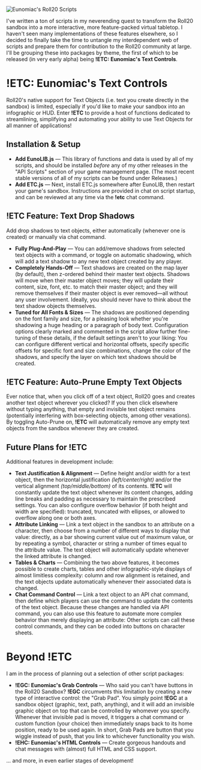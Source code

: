 ![Eunomiac's Roll20 Scripts](https://repository-images.githubusercontent.com/379321510/662e8a00-d94c-11eb-89c0-21afb9c80764)

I've written a ton of scripts in my neverending quest to transform the Roll20 sandbox into a more interactive, more feature-packed virtual tabletop. I haven't seen many implementations of these features elsewhere, so I decided to finally take the time to untangle my interdependent web of scripts and prepare them for contribution to the Roll20 community at large.  I'll be grouping these into packages by theme, the first of which to be released (in very early alpha) being **!ETC: Eunomiac's Text Controls**.

# !ETC: Eunomiac's Text Controls
Roll20's native support for Text Objects (i.e. text you create directly in the sandbox) is limited, especially if you'd like to make your sandbox into an infographic or HUD. Enter **!ETC** to provide a host of functions dedicated to streamlining, simplifying and automating your ability to use Text Objects for all manner of applications!

## Installation & Setup
* **Add EunoLIB.js** — This library of functions and data is used by all of my scripts, and should be installed *before* any of my other releases in the "API Scripts" section of your game management page. (The most recent stable versions of all of my scripts can be found under Releases.)
* **Add ETC.js** — Next, install ETC.js somewhere after EunoLIB, then restart your game's sandbox.  Instructions are provided in chat on script startup, and can be reviewed at any time via the **!etc** chat command.

## !ETC Feature: Text Drop Shadows
Add drop shadows to text objects, either automatically (whenever one is created) or manually via chat command.
* **Fully Plug-And-Play** — You can add/remove shadows from selected text objects with a command, or toggle on automatic shadowing, which will add a text shadow to any new text object created by any player.
* **Completely Hands-Off** — Text shadows are created on the map layer (by default), then z-ordered behind their master text objects. Shadows will move when their master object moves; they will update their content, size, font, etc. to match their master object; and they will remove themselves if their master object is ever removed—all without any user involvement. Ideally, you should never have to think about the text shadow objects themselves.
* **Tuned for All Fonts & Sizes** — The shadows are positioned depending on the font family and size, for a pleasing look whether you're shadowing a huge heading or a paragraph of body text.  Configuration options clearly marked and commented in the script allow further fine-tuning of these details, if the default settings aren't to your liking: You can configure different vertical and horizontal offsets, specify specific offsets for specific font and size combinations, change the color of the shadows, and specify the layer on which text shadows should be created.

## !ETC Feature: Auto-Prune Empty Text Objects
Ever notice that, when you click off of a text object, Roll20 goes and creates another text object wherever you clicked? If you then click elsewhere without typing anything, that empty and invisible text object remains (potentially interfering with box-selecting objects, among other vexations).  By toggling Auto-Prune on, **!ETC** will automatically remove any empty text objects from the sandbox whenever they are created.

## Future Plans for !ETC
Additional features in development include:
* **Text Justification & Alignment** — Define height and/or width for a text object, then the horizontal justification *(left/center/right)* and/or the vertical alignment *(top/middle/bottom)* of its contents. <b>!ETC</b> will constantly update the text object whenever its content changes, adding line breaks and padding as necessary to maintain the prescribed settings. You can also configure overflow behavior (if both height and width are specified): truncated, truncated with ellipses, or allowed to overflow along one or both axes.
* **Attribute Linking** — Link a text object in the sandbox to an attribute on a character, then choose from a number of different ways to display that value: directly, as a bar showing current value out of maximum value, or by repeating a symbol, character or string a number of times equal to the attribute value. The text object will automatically update whenever the linked attribute is changed.
* **Tables & Charts** — Combining the two above features, it becomes possible to create charts, tables and other infographic-style displays of almost limitless complexity: column and row alignment is retained, and the text objects update automatically whenever their associated data is changed.
* **Chat Command Control** — Link a text object to an API chat command, then define which players can use the command to update the contents of the text object. Because these changes are handled via API command, you can also use this feature to automate more complex behavior than merely displaying an attribute: Other scripts can call these control commands, and they can be coded into buttons on character sheets.

# Beyond !ETC
I am in the process of planning out a selection of other script packages:
* **!EGC: Eunomiac's Grab Controls** — Who said you can't have buttons in the Roll20 Sandbox? **!EGC** circumvents this limitation by creating a new type of interactive control: the "Grab Pad".  You simply point **!EGC** at a sandbox object (graphic, text, path, anything), and it will add an invisible graphic object on top that can be controlled by whomever you specify.  Whenever that invisible pad is moved, it triggers a chat command or custom function (your choice) then immediately snaps back to its home position, ready to be used again.  In short, Grab Pads are button that you wiggle instead of push, that you link to whichever functionality you wish.
* **!EHC: Eunomiac's HTML Controls** — Create gorgeous handouts and chat messages with (almost) full HTML and CSS support.

... and more, in even earlier stages of development! 
